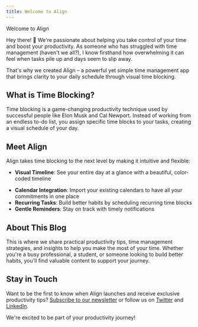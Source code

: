 ```yaml
---
title: Welcome to Align
---
```


Welcome to Align

Hey there! 👋 We're passionate about helping you take control of your time and boost your productivity. As someone who has struggled with time management (haven't we all?), I know firsthand how overwhelming it can feel when tasks pile up and days seem to slip away.

That's why we created Align – a powerful yet simple time management app that brings clarity to your daily schedule through visual time blocking.

## What is Time Blocking?

Time blocking is a game-changing productivity technique used by successful people like Elon Musk and Cal Newport. Instead of working from an endless to-do list, you assign specific time blocks to your tasks, creating a visual schedule of your day.

## Meet Align

Align takes time blocking to the next level by making it intuitive and flexible:

- **Visual Timeline**: See your entire day at a glance with a beautiful, color-coded timeline
<!-- - **Smart Scheduling**: Drag and drop time blocks to instantly reorganize your day -->
- **Calendar Integration**: Import your existing calendars to have all your commitments in one place
- **Recurring Tasks**: Build better habits by scheduling recurring time blocks
- **Gentle Reminders**: Stay on track with timely notifications
<!-- - **Cross-Platform**: Available soon for iOS, iPadOS, watchOS, and macOS -->

## About This Blog

This is where we share practical productivity tips, time management strategies, and insights to help you make the most of your time. Whether you're a busy professional, a student, or someone looking to build better habits, you'll find valuable content to support your journey.

## Stay in Touch

Want to be the first to know when Align launches and receive exclusive productivity tips? [Subscribe to our newsletter](#) or follow us on [Twitter](#) and [LinkedIn](#).

We're excited to be part of your productivity journey!